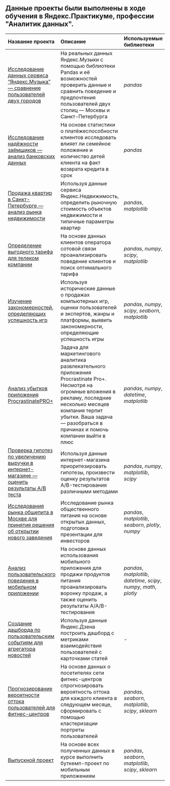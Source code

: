## Данные проекты были выполнены в ходе обучения в Яндекс.Практикуме, профессии "Аналитик данных".

| Название проекта | Описание | Используемые библиотеки | 
| :---------------------- | :---------------------- | :---------------------- |
| [Исследование данных сервиса “Яндекс.Музыка” — сравнение пользователей двух городов](01_music_of_big_cities) | На реальных данных Яндекс.Музыки c помощью библиотеки Pandas и её возможностей проверить данные и сравнить поведение и предпочтения пользователей двух столиц — Москвы и Санкт-Петербурга | *pandas* |
| [Исследование надёжности заёмщиков — анализ банковских данных](02_reliability_of_borrowers) | На основе статистики о платёжеспособности клиентов исследовать влияет ли семейное положение и количество детей клиента на факт возврата кредита в срок | *pandas* |
| [Продажа квартир в Санкт-Петербурге — анализ рынка недвижимости](03_real_estate) | Используя данные сервиса Яндекс.Недвижимость, определить рыночную стоимость объектов недвижимости и типичные параметры квартир | *pandas*, *matplotlib* |
| [Определение выгодного тарифа для телеком компании](04_telecom_company) | На основе данных клиентов оператора сотовой связи проанализировать поведение клиентов и поиск оптимального тарифа | *pandas*, *numpy*, *scipy*, *matplotlib* |
| [Изучение закономерностей, определяющих успешность игр](05_games) | Используя исторические данные о продажах компьютерных игр, оценки пользователей и экспертов, жанры и платформы, выявить закономерности, определяющие успешность игры | *pandas*, *numpy*, *scipy*, *seaborn*, *matplotlib* |
| [Анализ убытков приложения ProcrastinatePRO+](06_unit_economy) | Задача для маркетингового аналитика развлекательного приложения Procrastinate Pro+. Несмотря на огромные вложения в рекламу, последние несколько месяцев компания терпит убытки. Ваша задача — разобраться в причинах и помочь компании выйти в плюс | *pandas*, *numpy*, *datetime*, *matplotlib* |
| [Проверка гипотез по увеличению выручки в интернет-магазине — оценить результаты A/B теста](07_business_decision_making) | Используя данные интернет-магазина приоритезировать гипотезы, произвести оценку результатов A/B-тестирования различными методами | *pandas*, *numpy*, *matplotlib*, *scipy* |
| [Исследования рынка общепита в Москве для принятия решения об открытии нового заведения](08_moscow_restaurants) | Исследование рынка общественного питания на основе открытых данных, подготовка презентации для инвесторов | *pandas*, *matplotlib*, *seaborn*, *plotly*, *numpy* |
| [Анализ пользовательского поведения в мобильном приложении](09_checking_AB_test) | На основе данных использования мобильного приложения для продажи продуктов питания проанализировать воронку продаж, а также оценить результаты A/A/B-тестирования | *pandas*, *matplotlib*, *datetime*, *scipy*, *numpy*, *math*, *plotly* |
| [Создание дашборда по пользовательским событиям для агрегатора новостей](10_dashboard) | Используя данные Яндекс.Дзена построить дашборд с метриками взаимодействия пользователей с карточками статей | - |
| [Прогнозирование вероятности оттока пользователей для фитнес-центров](11_gym_churn) | На основе данных о посетителях сети фитнес-центров спрогнозировать вероятность оттока для каждого клиента в следующем месяце, сформировать с помощью кластеризации портреты пользователей | *pandas*, *seaborn*, *matplotlib*, *scipy*, *sklearn* |
| [Выпускной проект](12_final_project) | На основе всех полученных данных в курсе выполнить буткемп-проект по мобильным приложениям | *pandas*, *seaborn*, *matplotlib*, *scipy*, *sklearn* |
